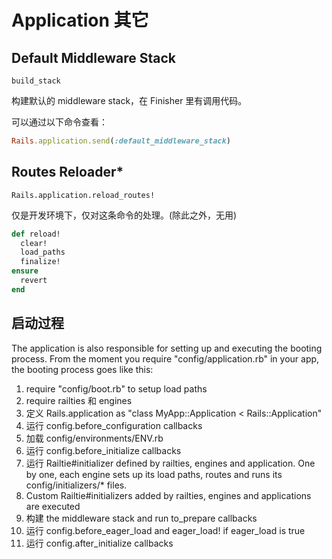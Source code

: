 # Application 其它

## Default Middleware Stack

`build_stack`

构建默认的 middleware stack，在 Finisher 里有调用代码。

可以通过以下命令查看：

```ruby
Rails.application.send(:default_middleware_stack)
```

## Routes Reloader*

`Rails.application.reload_routes!`

仅是开发环境下，仅对这条命令的处理。(除此之外，无用)

```ruby
def reload!
  clear!
  load_paths
  finalize!
ensure
  revert
end
```

## 启动过程

The application is also responsible for setting up and executing the booting
process. From the moment you require "config/application.rb" in your app,
the booting process goes like this:

 1) require "config/boot.rb" to setup load paths<br>
 2) require railties 和 engines<br>
 3) 定义 Rails.application as "class MyApp::Application < Rails::Application"<br>
 4) 运行 config.before_configuration callbacks<br>
 5) 加载 config/environments/ENV.rb<br>
 6) 运行 config.before_initialize callbacks<br>
 7) 运行 Railtie#initializer defined by railties, engines and application.
      One by one, each engine sets up its load paths, routes and runs its config/initializers/* files.<br>
 8) Custom Railtie#initializers added by railties, engines and applications are executed<br>
 9) 构建 the middleware stack and run to_prepare callbacks<br>
 10) 运行 config.before_eager_load and eager_load! if eager_load is true<br>
 11) 运行 config.after_initialize callbacks
